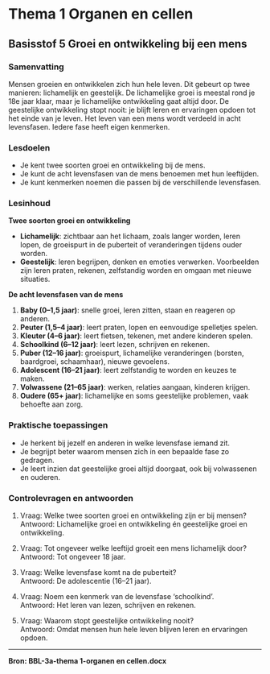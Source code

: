 # Thema 1 Organen en cellen
## Basisstof 5 Groei en ontwikkeling bij een mens

### Samenvatting

Mensen groeien en ontwikkelen zich hun hele leven. Dit gebeurt op twee manieren: lichamelijk en geestelijk. De lichamelijke groei is meestal rond je 18e jaar klaar, maar je lichamelijke ontwikkeling gaat altijd door. De geestelijke ontwikkeling stopt nooit: je blijft leren en ervaringen opdoen tot het einde van je leven. Het leven van een mens wordt verdeeld in acht levensfasen. Iedere fase heeft eigen kenmerken.

### Lesdoelen

- Je kent twee soorten groei en ontwikkeling bij de mens.  
- Je kunt de acht levensfasen van de mens benoemen met hun leeftijden.  
- Je kunt kenmerken noemen die passen bij de verschillende levensfasen.  

### Lesinhoud

**Twee soorten groei en ontwikkeling**  
- **Lichamelijk**: zichtbaar aan het lichaam, zoals langer worden, leren lopen, de groeispurt in de puberteit of veranderingen tijdens ouder worden.  
- **Geestelijk**: leren begrijpen, denken en emoties verwerken. Voorbeelden zijn leren praten, rekenen, zelfstandig worden en omgaan met nieuwe situaties.  

**De acht levensfasen van de mens**  
1. **Baby (0–1,5 jaar)**: snelle groei, leren zitten, staan en reageren op anderen.  
2. **Peuter (1,5–4 jaar)**: leert praten, lopen en eenvoudige spelletjes spelen.  
3. **Kleuter (4–6 jaar)**: leert fietsen, tekenen, met andere kinderen spelen.  
4. **Schoolkind (6–12 jaar)**: leert lezen, schrijven en rekenen.  
5. **Puber (12–16 jaar)**: groeispurt, lichamelijke veranderingen (borsten, baardgroei, schaamhaar), nieuwe gevoelens.  
6. **Adolescent (16–21 jaar)**: leert zelfstandig te worden en keuzes te maken.  
7. **Volwassene (21–65 jaar)**: werken, relaties aangaan, kinderen krijgen.  
8. **Oudere (65+ jaar)**: lichamelijke en soms geestelijke problemen, vaak behoefte aan zorg.  

### Praktische toepassingen

- Je herkent bij jezelf en anderen in welke levensfase iemand zit.  
- Je begrijpt beter waarom mensen zich in een bepaalde fase zo gedragen.  
- Je leert inzien dat geestelijke groei altijd doorgaat, ook bij volwassenen en ouderen.  

### Controlevragen en antwoorden

1. Vraag: Welke twee soorten groei en ontwikkeling zijn er bij mensen?  
   Antwoord: Lichamelijke groei en ontwikkeling én geestelijke groei en ontwikkeling.  

2. Vraag: Tot ongeveer welke leeftijd groeit een mens lichamelijk door?  
   Antwoord: Tot ongeveer 18 jaar.  

3. Vraag: Welke levensfase komt na de puberteit?  
   Antwoord: De adolescentie (16–21 jaar).  

4. Vraag: Noem een kenmerk van de levensfase ‘schoolkind’.  
   Antwoord: Het leren van lezen, schrijven en rekenen.  

5. Vraag: Waarom stopt geestelijke ontwikkeling nooit?  
   Antwoord: Omdat mensen hun hele leven blijven leren en ervaringen opdoen.  

---

**Bron: BBL-3a-thema 1-organen en cellen.docx**